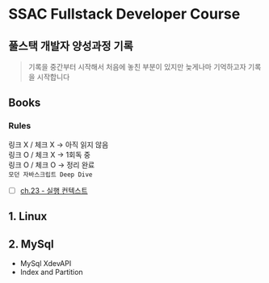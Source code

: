 # SSAC Fullstack Developer Course

## 풀스택 개발자 양성과정 기록

> 기록을 중간부터 시작해서 처음에 놓친 부분이 있지만 늦게나마 기억하고자 기록을 시작합니다
## Books

### Rules
링크 X / 체크 X -> 아직 읽지 않음 <br/>
링크 O / 체크 X -> 1회독 중 <br/>
링크 O / 체크 O -> 정리 완료<br/>
`모던 자바스크립트 Deep Dive`
- [ ] [ch.23 - 실행 컨텍스트](https://github.com/june6723/ssac-fullstack/blob/master/Books/JSDeepDive/ch23.Execution_Context.md)
## 1. Linux

## 2. MySql

- MySql XdevAPI
- Index and Partition
